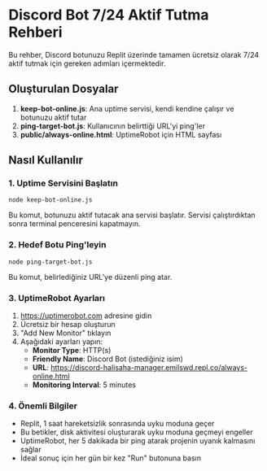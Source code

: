# Discord Bot 7/24 Aktif Tutma Rehberi

Bu rehber, Discord botunuzu Replit üzerinde tamamen ücretsiz olarak 7/24 aktif tutmak için gereken adımları içermektedir.

## Oluşturulan Dosyalar

1. **keep-bot-online.js**: Ana uptime servisi, kendi kendine çalışır ve botunuzu aktif tutar
2. **ping-target-bot.js**: Kullanıcının belirttiği URL'yi ping'ler
3. **public/always-online.html**: UptimeRobot için HTML sayfası

## Nasıl Kullanılır

### 1. Uptime Servisini Başlatın
```
node keep-bot-online.js
```

Bu komut, botunuzu aktif tutacak ana servisi başlatır. Servisi çalıştırdıktan sonra terminal penceresini kapatmayın.

### 2. Hedef Botu Ping'leyin
```
node ping-target-bot.js
```

Bu komut, belirlediğiniz URL'ye düzenli ping atar.

### 3. UptimeRobot Ayarları

1. https://uptimerobot.com adresine gidin
2. Ücretsiz bir hesap oluşturun
3. "Add New Monitor" tıklayın
4. Aşağıdaki ayarları yapın:
   - **Monitor Type**: HTTP(s)
   - **Friendly Name**: Discord Bot (istediğiniz isim)
   - **URL**: https://discord-halisaha-manager.emilswd.repl.co/always-online.html
   - **Monitoring Interval**: 5 minutes

### 4. Önemli Bilgiler

- Replit, 1 saat hareketsizlik sonrasında uyku moduna geçer
- Bu betikler, disk aktivitesi oluşturarak uyku moduna geçmeyi engeller
- UptimeRobot, her 5 dakikada bir ping atarak projenin uyanık kalmasını sağlar
- İdeal sonuç için her gün bir kez "Run" butonuna basın